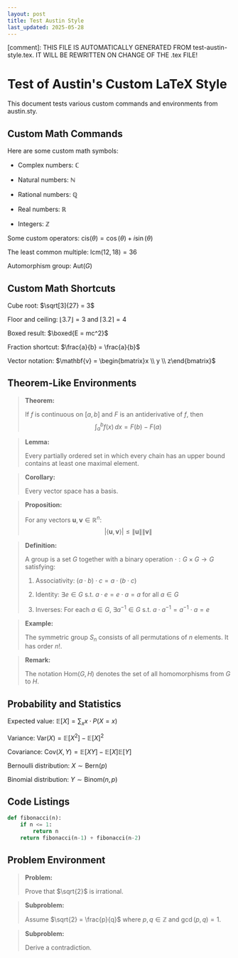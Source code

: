 ```yaml
---
layout: post
title: Test Austin Style
last_updated: 2025-05-28
---
```


[comment]: THIS FILE IS AUTOMATICALLY GENERATED FROM test-austin-style.tex. IT WILL BE REWRITTEN ON CHANGE OF THE .tex FILE!

# Test of Austin's Custom LaTeX Style

This document tests various custom commands and environments from
austin.sty.

## Custom Math Commands

Here are some custom math symbols:

-   Complex numbers: $\mathbb{C}$

-   Natural numbers: $\mathbb{N}$

-   Rational numbers: $\mathbb{Q}$

-   Real numbers: $\mathbb{R}$

-   Integers: $\mathbb{Z}$

Some custom operators:
$\mathrm{cis}(\theta) = \cos(\theta) + i\sin(\theta)$

The least common multiple: $\mathrm{lcm}(12, 18) = 36$

Automorphism group: $\mathrm{Aut}(G)$

## Custom Math Shortcuts

Cube root: $\sqrt[3]{27} = 3$

Floor and ceiling: $\left\lfloor 3.7 \right\rfloor = 3$ and
$\left\lceil 3.2 \right\rceil = 4$

Boxed result: $\boxed{E = mc^2}$

Fraction shortcut: $\frac{a}{b} = \frac{a}{b}$

Vector notation: $\mathbf{v} = \begin{bmatrix}x \\ y \\ z\end{bmatrix}$

## Theorem-Like Environments

> **Theorem:**
>
> If $f$ is continuous on $[a,b]$ and $F$ is an antiderivative of $f$,
> then $$\int_a^b{f(x) \, dx} = F(b) - F(a)$$

> **Lemma:**
>
> Every partially ordered set in which every chain has an upper bound
> contains at least one maximal element.

> **Corollary:**
>
> Every vector space has a basis.

> **Proposition:**
>
> For any vectors $\mathbf{u}, \mathbf{v} \in \mathbb{R}^n$:
> $$|\langle \mathbf{u}, \mathbf{v} \rangle| \leq \|\mathbf{u}\| \|\mathbf{v}\|$$

> **Definition:**
>
> A group is a set $G$ together with a binary operation
> $\cdot: G \times G \to G$ satisfying:
>
> 1.  Associativity: $(a \cdot b) \cdot c = a \cdot(b \cdot c)$
>
> 2.  Identity:
>     $\exists e \in G \ \text{s.t.} \ a \cdot e = e \cdot a = a$ for
>     all $a \in G$
>
> 3.  Inverses: For each $a \in G$,
>     $\exists a^{-1} \in G \ \text{s.t.} \ a \cdot a^{-1} = a^{-1} \cdot a = e$

> **Example:**
>
> The symmetric group $S_n$ consists of all permutations of $n$
> elements. It has order $n!$.

> **Remark:**
>
> The notation $\mathrm{Hom}(G, H)$ denotes the set of all homomorphisms
> from $G$ to $H$.

## Probability and Statistics

Expected value: $\mathbb{E}{\left[X\right]} = \sum_{x} x \cdot P(X = x)$

Variance:
$\text{Var}\left(X\right) = \mathbb{E}{\left[X^2\right]} - \mathbb{E}{\left[X\right]}^2$

Covariance:
$\text{Cov}\left(X, Y\right) = \mathbb{E}{\left[XY\right]} - \mathbb{E}{\left[X\right]}\mathbb{E}{\left[Y\right]}$

Bernoulli distribution: $X \sim \text{Bern}\left(p\right)$

Binomial distribution: $Y \sim \text{Binom}\left(n, p\right)$

## Code Listings

```python
def fibonacci(n):
    if n <= 1:
        return n
    return fibonacci(n-1) + fibonacci(n-2)
```

## Problem Environment

> **Problem:**
>
> Prove that $\sqrt{2}$ is irrational.

> **Subproblem:**
>
> Assume $\sqrt{2} = \frac{p}{q}$ where $p, q \in \mathbb{Z}$ and
> $\gcd(p, q) = 1$.

> **Subproblem:**
>
> Derive a contradiction.
